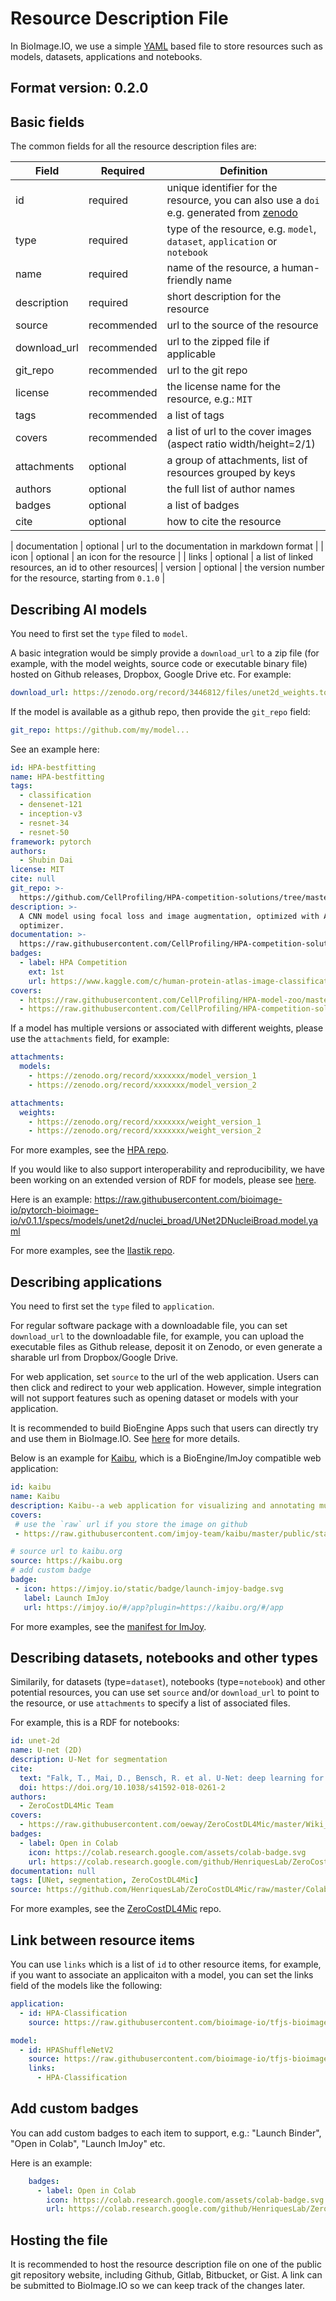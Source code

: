 # Resource Description File

In BioImage.IO, we use a simple [YAML](https://en.wikipedia.org/wiki/YAML) based file to store resources such as models, datasets, applications and notebooks.

## Format version: 0.2.0

## Basic fields

The common fields for all the resource description files are:

| Field | Required | Definition  |
|---|---|---|
| id | required | unique identifier for the resource, you can also use a `doi` e.g. generated from [zenodo](https://zenodo.org/) |
| type | required | type of the resource, e.g. `model`, `dataset`, `application` or `notebook` |
| name  | required | name of the resource, a human-friendly name  |
| description | required | short description for the resource |
| source | recommended | url to the source of the resource |
| download_url | recommended | url to the zipped file if applicable |
| git_repo | recommended | url to the git repo  |
| license | recommended | the license name for the resource, e.g.: `MIT`  |
| tags | recommended | a list of tags  |
| covers | recommended | a list of url to the cover images (aspect ratio width/height=2/1)  |
| attachments | optional | a group of attachments, list of resources grouped by keys  |
| authors | optional | the full list of author names  |
| badges | optional | a list of badges|
| cite | optional | how to cite the resource |

| documentation | optional | url to the documentation in markdown format  |
| icon | optional | an icon for the resource  |
| links | optional | a list of linked resources, an id to other resources|
| version | optional | the version number for the resource, starting from `0.1.0`  |

## Describing AI models
You need to first set the `type` filed to `model`.

A basic integration would be simply provide a `download_url` to a zip file (for example, with the model weights, source code or executable binary file) hosted on Github releases, Dropbox, Google Drive etc. For example: 
```yaml
download_url: https://zenodo.org/record/3446812/files/unet2d_weights.torch?download=1
```

If the model is available as a github repo, then provide the `git_repo` field:
```yaml
git_repo: https://github.com/my/model...
```

See an example here:
```yaml
id: HPA-bestfitting
name: HPA-bestfitting
tags:
  - classification
  - densenet-121
  - inception-v3
  - resnet-34
  - resnet-50
framework: pytorch
authors:
  - Shubin Dai
license: MIT
cite: null
git_repo: >-
  https://github.com/CellProfiling/HPA-competition-solutions/tree/master/bestfitting
description: >-
  A CNN model using focal loss and image augmentation, optimized with Adam
  optimizer.
documentation: >-
  https://raw.githubusercontent.com/CellProfiling/HPA-competition-solutions/master/bestfitting/README.md
badges:
  - label: HPA Competition
    ext: 1st
    url: https://www.kaggle.com/c/human-protein-atlas-image-classification/leaderboard
covers:
  - https://raw.githubusercontent.com/CellProfiling/HPA-model-zoo/master/hpa_challenge_header.png
  - https://raw.githubusercontent.com/CellProfiling/HPA-competition-solutions/master/bestfitting/src/bestfitting-densenet-diagram.png
```

If a model has multiple versions or associated with different weights, please use the `attachments` field, for example:
```yaml
attachments:
  models:
    - https://zenodo.org/record/xxxxxxx/model_version_1
    - https://zenodo.org/record/xxxxxxx/model_version_2
```

```yaml
attachments:
  weights:
    - https://zenodo.org/record/xxxxxxx/weight_version_1
    - https://zenodo.org/record/xxxxxxx/weight_version_2
```

For more examples, see the [HPA repo](https://github.com/CellProfiling/HPA-model-zoo/blob/master/manifest.bioimage.io.yaml).

If you would like to also support interoperability and reproducibility, we have been working on an extended version of RDF for models, please see [here](https://github.com/bioimage-io/configuration/).

Here is an example: https://raw.githubusercontent.com/bioimage-io/pytorch-bioimage-io/v0.1.1/specs/models/unet2d/nuclei_broad/UNet2DNucleiBroad.model.yaml 

For more examples, see the [Ilastik repo](https://github.com/ilastik/bioimage-io-models/blob/master/manifest.bioimage.io.yaml).

## Describing applications
You need to first set the `type` filed to `application`.

For regular software package with a downloadable file, you can set `download_url` to the downloadable file, for example, you can upload the executable files as Github release, deposit it on Zenodo, or even generate a sharable url from Dropbox/Google Drive.

For web application, set `source` to the url of the web application. Users can then click and redirect to your web application. However, simple integration will not support features such as opening dataset or models with your application.

It is recommended to build BioEngine Apps such that users can directly try and use them in BioImage.IO. See [here](https://github.com/bioimage-io/bioimage.io/blob/master/docs/build-bioengine-apps.md) for more details.


Below is an example for [Kaibu](https://kaibu.org), which is a BioEngine/ImJoy compatible web application:
```yaml
id: kaibu
name: Kaibu
description: Kaibu--a web application for visualizing and annotating multi-dimensional images
covers:
 # use the `raw` url if you store the image on github
 - https://raw.githubusercontent.com/imjoy-team/kaibu/master/public/static/img/kaibu-screenshot-1.png

# source url to kaibu.org
source: https://kaibu.org
# add custom badge
badge:
 - icon: https://imjoy.io/static/badge/launch-imjoy-badge.svg
   label: Launch ImJoy
   url: https://imjoy.io/#/app?plugin=https://kaibu.org/#/app
```

For more examples, see the [manifest for ImJoy](https://github.com/imjoy-team/bioimage-io-models/blob/master/manifest.bioimage.io.yaml).

## Describing datasets, notebooks and other types
Similarily, for datasets (type=`dataset`), notebooks (type=`notebook`) and other potential resources, you can use set `source` and/or `download_url` to point to the resource, or use `attachments` to specify a list of associated files.

For example, this is a RDF for notebooks:
```yaml
id: unet-2d
name: U-net (2D)
description: U-Net for segmentation
cite:
  text: "Falk, T., Mai, D., Bensch, R. et al. U-Net: deep learning for cell counting, detection, and morphometry. Nat Methods 16, 67–70 (2019)."
  doi: https://doi.org/10.1038/s41592-018-0261-2
authors:
  - ZeroCostDL4Mic Team
covers:
  - https://raw.githubusercontent.com/oeway/ZeroCostDL4Mic/master/Wiki_files/wiki%20unet.png
badges:
  - label: Open in Colab
    icon: https://colab.research.google.com/assets/colab-badge.svg
    url: https://colab.research.google.com/github/HenriquesLab/ZeroCostDL4Mic/blob/master/Colab_notebooks/U-net_2D_ZeroCostDL4Mic.ipynb
documentation: null
tags: [UNet, segmentation, ZeroCostDL4Mic]
source: https://github.com/HenriquesLab/ZeroCostDL4Mic/raw/master/Colab_notebooks/U-net_2D_ZeroCostDL4Mic.ipynb
```

For more examples, see the [ZeroCostDL4Mic](https://github.com/HenriquesLab/ZeroCostDL4Mic/blob/master/manifest.bioimage.io.yaml) repo.

## Link between resource items

You can use `links` which is a list of `id` to other resource items, for example, if you want to associate an applicaiton with a model, you can set the links field of the models like the following:
```yaml
application:
  - id: HPA-Classification
    source: https://raw.githubusercontent.com/bioimage-io/tfjs-bioimage-io/master/apps/HPA-Classification.imjoy.html

model:
  - id: HPAShuffleNetV2
    source: https://raw.githubusercontent.com/bioimage-io/tfjs-bioimage-io/master/models/HPAShuffleNetV2/HPAShuffleNetV2.model.yaml
    links:
      - HPA-Classification
```

## Add custom badges
You can add custom badges to each item to support, e.g.: "Launch Binder", "Open in Colab", "Launch ImJoy" etc.

Here is an example:
```yaml
    badges:
      - label: Open in Colab
        icon: https://colab.research.google.com/assets/colab-badge.svg
        url: https://colab.research.google.com/github/HenriquesLab/ZeroCostDL4Mic/blob/master/Colab_notebooks/U-net_2D_ZeroCostDL4Mic.ipynb
```

## Hosting the file
It is recommended to host the resource description file on one of the public git repository website, including Github, Gitlab, Bitbucket, or Gist. A link can be submitted to BioImage.IO so we can keep track of the changes later.

